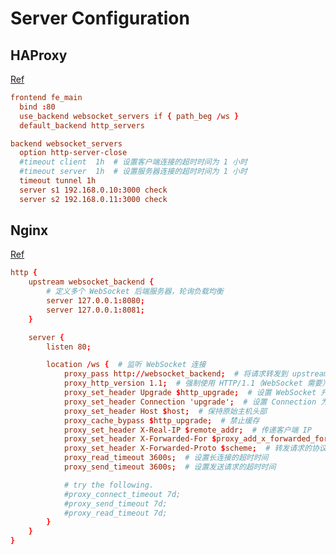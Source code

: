 # Server Configuration

## HAProxy

[Ref](https://www.haproxy.com/documentation/haproxy-configuration-tutorials/load-balancing/websocket/)

``` conf
frontend fe_main
  bind :80
  use_backend websocket_servers if { path_beg /ws }
  default_backend http_servers

backend websocket_servers
  option http-server-close
  #timeout client  1h  # 设置客户端连接的超时时间为 1 小时
  #timeout server  1h  # 设置服务器连接的超时时间为 1 小时
  timeout tunnel 1h
  server s1 192.168.0.10:3000 check
  server s2 192.168.0.11:3000 check
```

## Nginx

[Ref](http://nginx.org/en/docs/http/ngx_http_proxy_module.html#proxy_connect_timeout)

``` conf
http {
    upstream websocket_backend {
        # 定义多个 WebSocket 后端服务器，轮询负载均衡
        server 127.0.0.1:8080;
        server 127.0.0.1:8081;
    }

    server {
        listen 80;

        location /ws {  # 监听 WebSocket 连接
            proxy_pass http://websocket_backend;  # 将请求转发到 upstream
            proxy_http_version 1.1;  # 强制使用 HTTP/1.1（WebSocket 需要）
            proxy_set_header Upgrade $http_upgrade;  # 设置 WebSocket 升级头
            proxy_set_header Connection 'upgrade';  # 设置 Connection 为 'upgrade'
            proxy_set_header Host $host;  # 保持原始主机头部
            proxy_cache_bypass $http_upgrade;  # 禁止缓存
            proxy_set_header X-Real-IP $remote_addr;  # 传递客户端 IP
            proxy_set_header X-Forwarded-For $proxy_add_x_forwarded_for;  # 转发客户端真实 IP
            proxy_set_header X-Forwarded-Proto $scheme;  # 转发请求的协议（http/https）
            proxy_read_timeout 3600s;  # 设置长连接的超时时间
            proxy_send_timeout 3600s;  # 设置发送请求的超时时间

			# try the following.
			#proxy_connect_timeout 7d;
			#proxy_send_timeout 7d;
			#proxy_read_timeout 7d;
        }
    }
}

```